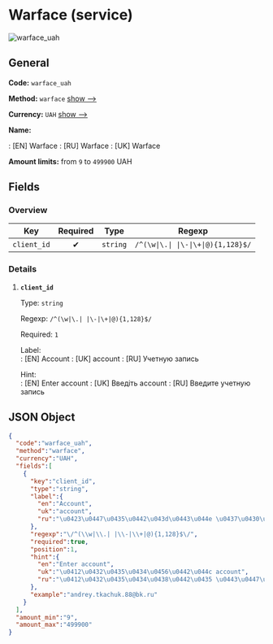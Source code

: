 
# Warface (service) 
![warface_uah](https://static.openfintech.io/payout_methods/warface_uah/logo.svg?w=400&c=v0.59.26#w24)  

## General 
 
**Code:** `warface_uah` 
 
**Method:** `warface` [show -->](/payout-methods/warface/) 
 
**Currency:** `UAH` [show -->](/currencies/UAH/) 
 
**Name:** 
 
:	[EN] Warface 
:	[RU] Warface 
:	[UK] Warface 
 
**Amount limits:** from `9` to `499900` UAH 

## Fields 

### Overview 

|Key|Required|Type|Regexp| 
|:---:|:---:|:---:|:---:| 
|`client_id`|✔|`string`|`/^(\w\|\.\| \|\-\|\+\|@){1,128}$/`| 
 

### Details 
 
1. **`client_id`** 
 
	Type: `string` 
 
	Regexp: `/^(\w|\.| |\-|\+|@){1,128}$/` 
 
	Required: `1` 
 
	Label:  
	: [EN] Account 
	: [UK] account 
	: [RU] Учетную запись 
 
	Hint:  
	: [EN] Enter account 
	: [UK] Введіть account 
	: [RU] Введите учетную запись 
 

## JSON Object 

```json
{
  "code":"warface_uah",
  "method":"warface",
  "currency":"UAH",
  "fields":[
    {
      "key":"client_id",
      "type":"string",
      "label":{
        "en":"Account",
        "uk":"account",
        "ru":"\u0423\u0447\u0435\u0442\u043d\u0443\u044e \u0437\u0430\u043f\u0438\u0441\u044c"
      },
      "regexp":"\/^(\\w|\\.| |\\-|\\+|@){1,128}$\/",
      "required":true,
      "position":1,
      "hint":{
        "en":"Enter account",
        "uk":"\u0412\u0432\u0435\u0434\u0456\u0442\u044c account",
        "ru":"\u0412\u0432\u0435\u0434\u0438\u0442\u0435 \u0443\u0447\u0435\u0442\u043d\u0443\u044e \u0437\u0430\u043f\u0438\u0441\u044c"
      },
      "example":"andrey.tkachuk.88@bk.ru"
    }
  ],
  "amount_min":"9",
  "amount_max":"499900"
}
```  
